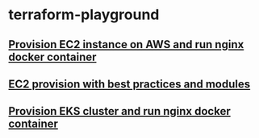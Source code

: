 # terraform-playground

## [Provision EC2 instance on AWS and run nginx docker container](https://github.com/hotiaDiallo/terraform-playground/tree/deploy-to-ec2)

## [EC2 provision with best practices and modules](https://github.com/hotiaDiallo/terraform-playground/tree/deploy-ec2-with-modules)

## [Provision EKS cluster and run nginx docker container](https://github.com/hotiaDiallo/terraform-playground/tree/provision-eks)

